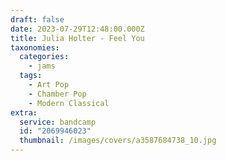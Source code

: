 ```yaml
---
draft: false
date: 2023-07-29T12:48:00.000Z
title: Julia Holter - Feel You
taxonomies:
  categories:
    - jams
  tags:
    - Art Pop
    - Chamber Pop
    - Modern Classical
extra:
  service: bandcamp
  id: "2069946023"
  thumbnail: /images/covers/a3587684738_10.jpg
---
```

